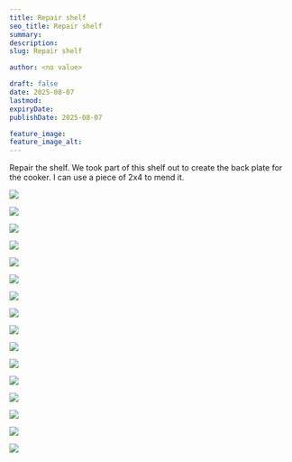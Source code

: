 ```yaml
---
title: Repair shelf
seo_title: Repair shelf
summary:
description:
slug: Repair shelf

author: <no value>

draft: false
date: 2025-08-07
lastmod:
expiryDate:
publishDate: 2025-08-07

feature_image:
feature_image_alt:
---
```

Repair the shelf. We took part of this shelf out to create the back plate for the cooker. 
I can use a piece of 2x4 to mend it.

![](/images/2770.jpeg )

![](/images/2771.jpeg )

![](/images/2772.jpeg )

![](/images/2773.jpeg )

![](/images/2774.jpeg )

![](/images/2775.jpeg )

![](/images/2777.jpeg )

![](/images/2778.jpeg )

![](/images/2779a.jpeg )

![](/images/2781a.jpeg )

![](/images/2783.jpeg )

![](/images/2785.jpeg )

![](/images/2786a.jpeg )

![](/images/2788.jpeg )

![](/images/2789.jpeg )

![](/images/2790.jpeg )



